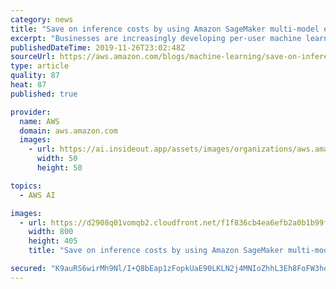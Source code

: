 ```yaml
---
category: news
title: "Save on inference costs by using Amazon SageMaker multi-model endpoints"
excerpt: "Businesses are increasingly developing per-user machine learning (ML) models instead of cohort or segment-based models. They train anywhere from hundreds to hundreds of thousands of custom models based on individual user data. For example, a music streaming service trains custom models based on each"
publishedDateTime: 2019-11-26T23:02:48Z
sourceUrl: https://aws.amazon.com/blogs/machine-learning/save-on-inference-costs-by-using-amazon-sagemaker-multi-model-endpoints/
type: article
quality: 87
heat: 87
published: true

provider:
  name: AWS
  domain: aws.amazon.com
  images:
    - url: https://ai.insideout.app/assets/images/organizations/aws.amazon.com-50x50.jpg
      width: 50
      height: 50

topics:
  - AWS AI

images:
  - url: https://d2908q01vomqb2.cloudfront.net/f1f836cb4ea6efb2a0b1b99f41ad8b103eff4b59/2019/11/26/multi-model-endpoints-1.gif
    width: 800
    height: 405
    title: "Save on inference costs by using Amazon SageMaker multi-model endpoints"

secured: "K9auRS6wirMh9Nl/I+Q8bEap1zFopkUaE90LKLN2j4MNIoZhhL3Eh8FoFW3hqXbokpMAfpzd9UZCZI9dQvsWXKoJNUJ07MY1frKo+zwJD03PJ3vdKaG/zXtJJapD2ocVbsG38zr3Q3dDomt/5v6x/BYg93r8TYjIEom+O5bscZA2WEWrMzx5FBh9pcPBRtoUPUIdqbg242eJVSA+aODvNdRFHMCf4jo1NOCBscgefPJp+IXmcaA1nEVr67GCoWlVFb/lV2LnTPYo94/ZjsjFFg==;TVB4NvXtUQDT+DCfTtEIhQ=="
---
```


